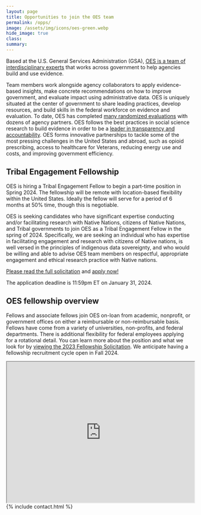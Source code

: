 ```yaml
---
layout: page
title: Opportunities to join the OES team
permalink: /opps/
image: /assets/img/icons/oes-green.webp
hide_image: true
class:
summary: 
---
```


Based at the U.S. General Services Administration (GSA), <a href="https://oes.gsa.gov/team/">OES is a team of interdisciplinary experts</a> that works across government to help agencies build and use evidence.

Team members work alongside agency collaborators to apply evidence-based insights, make concrete recommendations on how to improve government, and evaluate impact using administrative data. OES is uniquely situated at the center of government to share leading practices, develop resources, and build skills in the federal workforce on evidence and evaluation. To date, OES has completed <a href="http://oes.gsa.gov/work">many randomized evaluations</a> with dozens of agency partners. OES follows the best practices in social science research to build evidence in order to be a <a href="http://oes.gsa.gov/methods">leader in transparency and accountability</a>. OES forms innovative partnerships to tackle some of the most pressing challenges in the United States and abroad, such as opioid prescribing, access to healthcare for Veterans, reducing energy use and costs, and improving government efficiency.

## Tribal Engagement Fellowship
OES is hiring a Tribal Engagement Fellow to begin a part-time position in Spring 2024. The fellowship will be remote with location-based flexibility within the United States. Ideally the fellow will serve for a period of 6 months at 50% time, though this is negotiable.

OES is seeking candidates who have significant expertise conducting and/or facilitating research with Native Nations, citizens of Native Nations, and Tribal governments to join OES as a Tribal Engagement Fellow in the spring of 2024. Specifically, we are seeking an individual who has expertise in facilitating engagement and research with citizens of Native nations, is well versed in the principles of indigenous data sovereignty, and who would be willing and able to advise OES team members on respectful, appropriate engagement and ethical research practice with Native nations. 

<a href="{{ '/assets/files/tribal-engagement-fellow-oes-solicitation-fy24.pdf' | prepend: site.baseurl }}" target="_blank">Please read the full solicitation</a> and <a href="https://docs.google.com/forms/d/e/1FAIpQLSfrbzvlye2OuI-9BkVdahd-nsCP1SvGF2GqXftsOYtTxoZiZw/viewform">apply now!</a>

The application deadline is 11:59pm ET on January 31, 2024. 

## OES fellowship overview
Fellows and associate fellows join OES on-loan from academic, nonprofit, or government offices on either a reimbursable or non-reimbursable basis. Fellows have come from a variety of universities, non-profits, and federal departments. There is additional flexibility for federal employees applying for a rotational detail. You can learn more about the position and what we look for by <a href="{{ '/assets/files/GSA-OES-Fellowship-Solicitation-FY23.pdf' | prepend: site.baseurl }}" target="_blank">viewing the 2023 Fellowship Solicitation</a>.
We anticipate having a fellowship recruitment cycle open in Fall 2024. 

<div class="videoWrapper">
    <iframe title="U.S. General Services Administration Office of Evaluation Sciences Recruitment Video" src="https://www.youtube.com/embed/9KSQ3YLpuV4" width="512" height="384"></iframe>
</div>

<section class="usa-section bg-white">
  {% include contact.html %}
</section>
